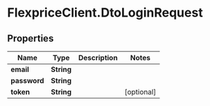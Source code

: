 # FlexpriceClient.DtoLoginRequest

## Properties

Name | Type | Description | Notes
------------ | ------------- | ------------- | -------------
**email** | **String** |  | 
**password** | **String** |  | 
**token** | **String** |  | [optional] 


